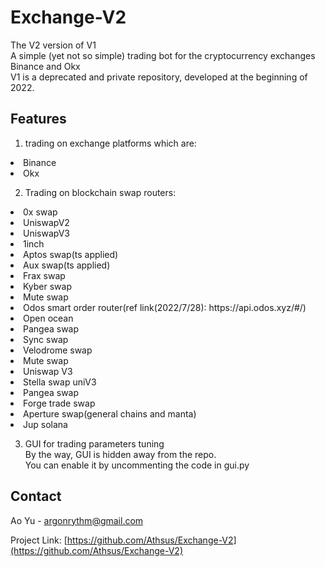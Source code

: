 # Exchange-V2
The V2 version of V1<br>
A simple (yet not so simple) trading bot for the cryptocurrency exchanges Binance and Okx<br>
V1 is a deprecated and private repository, developed at the beginning of 2022.

## Features
1. trading on exchange platforms which are:
<li>Binance</li>
<li>Okx</li>

2. Trading on blockchain swap routers:
<li>0x swap</li>
<li>UniswapV2</li>
<li>UniswapV3</li>
<li>1inch</li>
<li>Aptos swap(ts applied)</li>
<li>Aux swap(ts applied)</li>
<li>Frax swap</li>
<li>Kyber swap</li>
<li>Mute swap</li>
<li>Odos smart order router(ref link(2022/7/28): https://api.odos.xyz/#/)</li>
<li>Open ocean</li>
<li>Pangea swap</li>
<li>Sync swap</li>
<li>Velodrome swap</li>
<li>Mute swap</li>
<li>Uniswap V3</li>
<li>Stella swap uniV3</li>
<li>Pangea swap</li>
<li>Forge trade swap</li>
<li>Aperture swap(general chains and manta)</li>
<li>Jup solana</li>

3. GUI for trading parameters tuning<br>
By the way, GUI is hidden away from the repo.<br>
You can enable it by uncommenting the code in gui.py

## Contact

Ao Yu - argonrythm@gmail.com

Project Link: [https://github.com/Athsus/Exchange-V2](https://github.com/Athsus/Exchange-V2)
